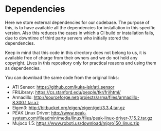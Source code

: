 # Dependencies

Here we store external dependencies for our codebase. The purpose of this, is
to have available all the dependencies for installation in this specific
version. Also this reduces the cases in which a CI build or
installation fails, due to downtime of third party servers who initially stored
the dependencies.

Keep in mind that this code in this directory does not belong to us, it is
available free of charge from their owners and we do not hold any copyright.
Lives in this repository only for practical reasons and using them as dependencies.

You can download the same code from the original links:

* ATI Sensor: https://github.com/kuka-isir/ati_sensor
* FRILibrary: https://cs.stanford.edu/people/tkr/fri/html/
* Armadillo: http://sourceforge.net/projects/arma/files/armadillo-8.300.1.tar.xz
* Eigen3: http://bitbucket.org/eigen/eigen/get/3.3.4.tar.gz
* PEAK Linux Driver: http://www.peak-system.com/fileadmin/media/linux/files/peak-linux-driver-7.15.2.tar.gz
* Mujoco 1.5: https://www.roboti.us/download/mjpro150_linux.zip
